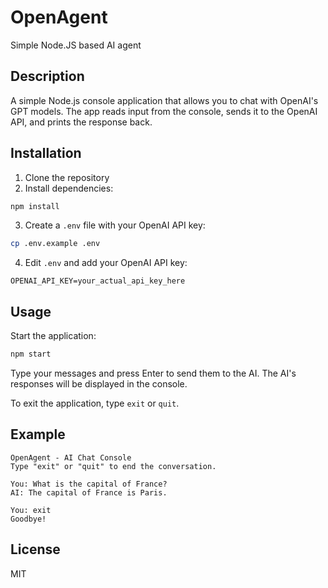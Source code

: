 # OpenAgent
Simple Node.JS based AI agent

## Description
A simple Node.js console application that allows you to chat with OpenAI's GPT models. The app reads input from the console, sends it to the OpenAI API, and prints the response back.

## Installation

1. Clone the repository
2. Install dependencies:
```bash
npm install
```

3. Create a `.env` file with your OpenAI API key:
```bash
cp .env.example .env
```

4. Edit `.env` and add your OpenAI API key:
```
OPENAI_API_KEY=your_actual_api_key_here
```

## Usage

Start the application:
```bash
npm start
```

Type your messages and press Enter to send them to the AI. The AI's responses will be displayed in the console.

To exit the application, type `exit` or `quit`.

## Example

```
OpenAgent - AI Chat Console
Type "exit" or "quit" to end the conversation.

You: What is the capital of France?
AI: The capital of France is Paris.

You: exit
Goodbye!
```

## License
MIT
